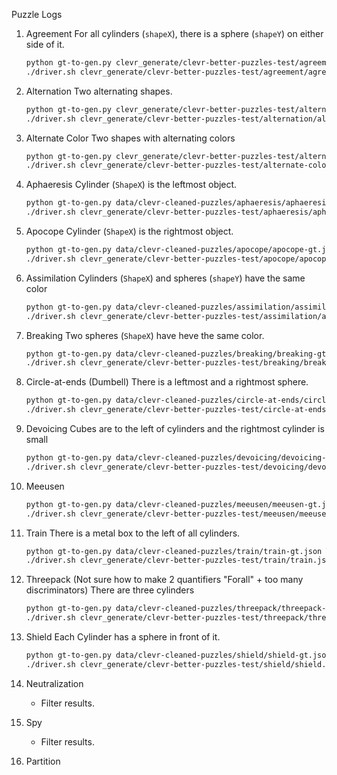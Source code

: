 Puzzle Logs

1. Agreement
    For all cylinders (`shapeX`), there is a sphere (`shapeY`) on either side of it.
    ```bash
    python gt-to-gen.py clevr_generate/clevr-better-puzzles-test/agreement/agreement-gt.json True
    ./driver.sh clevr_generate/clevr-better-puzzles-test/agreement/agreement.json agreement "3 4 5" "0 1 2" "- 3 -N 100"
    ```

1. Alternation
    Two alternating shapes.
    ```bash
    python gt-to-gen.py clevr_generate/clevr-better-puzzles-test/alternation/alternation-gt.json True
    ./driver.sh clevr_generate/clevr-better-puzzles-test/alternation/alternation.json aatest "3 4 5" "0 1 2" "- 2 -N 100 -C 1"
    ```

1. Alternate Color
    Two shapes with alternating colors
    ```bash
    python gt-to-gen.py clevr_generate/clevr-better-puzzles-test/alternate-color/alternate-color-gt.json True
    ./driver.sh clevr_generate/clevr-better-puzzles-test/alternate-color/alternate-color.json agtest "3 4 5" "0 1 2" "- 2 -N 100 -C 1"
    ```
1. Aphaeresis
    Cylinder (`ShapeX`) is the leftmost object.
    ```bash
    python gt-to-gen.py data/clevr-cleaned-puzzles/aphaeresis/aphaeresis-gt.json True
    ./driver.sh clevr_generate/clevr-better-puzzles-test/aphaeresis/aphaeresis.json aphaeresis "3 4 5" "0 1 2" "- 2 -N 100 -C 1"    
    ```
1. Apocope
    Cylinder (`ShapeX`) is the rightmost object.    
    ```bash
    python gt-to-gen.py data/clevr-cleaned-puzzles/apocope/apocope-gt.json True
    ./driver.sh clevr_generate/clevr-better-puzzles-test/apocope/apocope.json apocope "3 4 5" "0 1 2" "- 2 -N 100 -C 1"
    ```
1. Assimilation
    Cylinders (`ShapeX`) and spheres (`shapeY`) have the same color
    ```bash
    python gt-to-gen.py data/clevr-cleaned-puzzles/assimilation/assimilation-gt.json True
    ./driver.sh clevr_generate/clevr-better-puzzles-test/assimilation/assimilation.json assimilation "3 4 5" "0 1 2" "- 2 -N 100 -C 1"
    ```
1. Breaking
    Two spheres (`ShapeX`) have heve the same color.
    ```bash
    python gt-to-gen.py data/clevr-cleaned-puzzles/breaking/breaking-gt.json True
    ./driver.sh clevr_generate/clevr-better-puzzles-test/breaking/breaking.json breaking "3 4 5" "0 1 2" "- 2 -N 100 -C 2"
    ```
1. Circle-at-ends
    (Dumbell) There is a leftmost and a rightmost sphere.
    ```bash
    python gt-to-gen.py data/clevr-cleaned-puzzles/circle-at-ends/circle-at-ends-gt.json True
    ./driver.sh clevr_generate/clevr-better-puzzles-test/circle-at-ends/circle-at-ends.json circle-at-ends "3 4 5" "0 1 2" "- 3 -N 100 -C 2"
    ```
1. Devoicing
    Cubes are to the left of cylinders and the rightmost cylinder is small
    ```bash
    python gt-to-gen.py data/clevr-cleaned-puzzles/devoicing/devoicing-gt.json True
    ./driver.sh clevr_generate/clevr-better-puzzles-test/devoicing/devoicing.json devoicing "3 4 5" "0 1 2" "- 2 -N 100 -C 1"
    ```
1. Meeusen
    ```bash
    python gt-to-gen.py data/clevr-cleaned-puzzles/meeusen/meeusen-gt.json True
    ./driver.sh clevr_generate/clevr-better-puzzles-test/meeusen/meeusen.json meeusen "3 4 5" "0 1 2" "- 2 -N 100 -C 2"
    ```
1. Train
    There is a metal box to the left of all cylinders.
    ```bash
    python gt-to-gen.py data/clevr-cleaned-puzzles/train/train-gt.json True
    ./driver.sh clevr_generate/clevr-better-puzzles-test/train/train.json train "3 4 5" "0 1 2" "- 2 -N 100 -C 2"
    ```
1. Threepack (Not sure how to make 2 quantifiers "Forall" + too many discriminators)
    There are three cylinders
    ```bash
    python gt-to-gen.py data/clevr-cleaned-puzzles/threepack/threepack-gt.json True
    ./driver.sh clevr_generate/clevr-better-puzzles-test/threepack/threepack.json threepack "3 4 5" "0 1 2" "- 3 -N 100 -C 2 "
    ```
1. Shield
    Each Cylinder has a sphere in front of it.
    ```bash
    python gt-to-gen.py data/clevr-cleaned-puzzles/shield/shield-gt.json True
    ./driver.sh clevr_generate/clevr-better-puzzles-test/shield/shield.json shield "3 4 5" "0 1 2" "- 2 -N 100"
    ```
1. Neutralization
    * Filter results.
1. Spy
    * Filter results.
1. Partition
    
